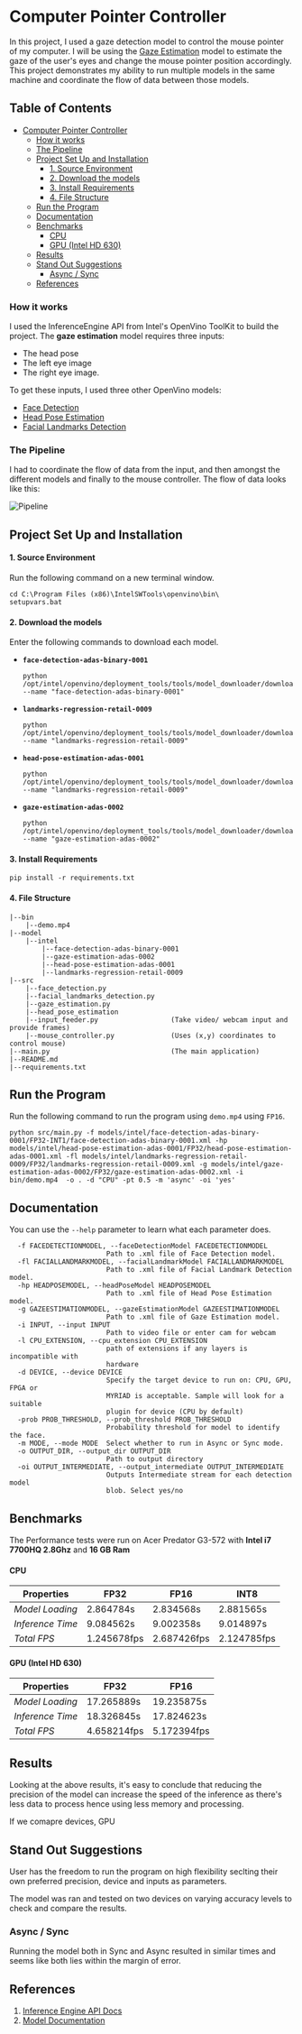 # Computer Pointer Controller 

In this project, I used a gaze detection model to control the mouse pointer of my computer. I will be using the [Gaze Estimation](https://docs.openvinotoolkit.org/latest/_models_intel_gaze_estimation_adas_0002_description_gaze_estimation_adas_0002.html) model to estimate the gaze of the user's eyes and change the mouse pointer position accordingly. This project demonstrates my ability to run multiple models in the same machine and coordinate the flow of data between those models.

## Table of Contents  <!-- omit in toc --> 

- [Computer Pointer Controller](#computer-pointer-controller)
    - [How it works](#how-it-works)
    - [The Pipeline](#the-pipeline)
  - [Project Set Up and Installation](#project-set-up-and-installation)
      - [1. Source Environment](#1-source-environment)
      - [2. Download the models](#2-download-the-models)
      - [3. Install Requirements](#3-install-requirements)
      - [4. File Structure](#4-file-structure)
  - [Run the Program](#run-the-program)
  - [Documentation](#documentation)
  - [Benchmarks](#benchmarks)
      - [CPU](#cpu)
      - [GPU (Intel HD 630)](#gpu-intel-hd-630)
  - [Results](#results)
  - [Stand Out Suggestions](#stand-out-suggestions)
    - [Async / Sync](#async--sync)
  - [References](#references)

### How it works

I used the InferenceEngine API from Intel's OpenVino ToolKit to build the project. The **gaze estimation** model requires three inputs:

 - The head pose
 - The left eye image
 - The right eye image.

To get these inputs, I used three other OpenVino models:

 - [Face Detection](https://docs.openvinotoolkit.org/latest/_models_intel_face_detection_adas_binary_0001_description_face_detection_adas_binary_0001.html)
 - [Head Pose Estimation](https://docs.openvinotoolkit.org/latest/_models_intel_head_pose_estimation_adas_0001_description_head_pose_estimation_adas_0001.html)
 - [Facial Landmarks Detection](https://docs.openvinotoolkit.org/latest/_models_intel_landmarks_regression_retail_0009_description_landmarks_regression_retail_0009.html)

### The Pipeline

I had to coordinate the flow of data from the input, and then amongst the different models and finally to the mouse controller. The flow of data looks like this:

![Pipeline](pipeline.png)

## Project Set Up and Installation

#### 1. Source Environment

Run the following command on a new terminal window.

```batch
cd C:\Program Files (x86)\IntelSWTools\openvino\bin\
setupvars.bat
```

#### 2. Download the models

Enter the following commands to download each model.

 - **`face-detection-adas-binary-0001`**

    ```batch
    python /opt/intel/openvino/deployment_tools/tools/model_downloader/downloader.py --name "face-detection-adas-binary-0001"
    ```

 - **`landmarks-regression-retail-0009`**

    ```batch
    python /opt/intel/openvino/deployment_tools/tools/model_downloader/downloader.py --name "landmarks-regression-retail-0009"
    ```

 - **`head-pose-estimation-adas-0001`**

    ```batch
    python /opt/intel/openvino/deployment_tools/tools/model_downloader/downloader.py --name "landmarks-regression-retail-0009"
    ```

 - **`gaze-estimation-adas-0002`**

    ```batch
    python /opt/intel/openvino/deployment_tools/tools/model_downloader/downloader.py --name "gaze-estimation-adas-0002"
    ```

#### 3. Install Requirements

```batch
pip install -r requirements.txt
```

#### 4. File Structure

```
|--bin
    |--demo.mp4
|--model
    |--intel
        |--face-detection-adas-binary-0001
        |--gaze-estimation-adas-0002
        |--head-pose-estimation-adas-0001
        |--landmarks-regression-retail-0009
|--src
    |--face_detection.py
    |--facial_landmarks_detection.py
    |--gaze_estimation.py
    |--head_pose_estimation
    |--input_feeder.py                  (Take video/ webcam input and provide frames)
    |--mouse_controller.py              (Uses (x,y) coordinates to control mouse)
|--main.py                              (The main application)
|--README.md
|--requirements.txt
```

## Run the Program

Run the following command to run the program using `demo.mp4` using `FP16`.

```batch
python src/main.py -f models/intel/face-detection-adas-binary-0001/FP32-INT1/face-detection-adas-binary-0001.xml -hp  models/intel/head-pose-estimation-adas-0001/FP32/head-pose-estimation-adas-0001.xml -fl models/intel/landmarks-regression-retail-0009/FP32/landmarks-regression-retail-0009.xml -g models/intel/gaze-estimation-adas-0002/FP32/gaze-estimation-adas-0002.xml -i bin/demo.mp4  -o . -d "CPU" -pt 0.5 -m 'async' -oi 'yes'
```

## Documentation

You can use the `--help` parameter to learn what each parameter does.

```batch
  -f FACEDETECTIONMODEL, --faceDetectionModel FACEDETECTIONMODEL
                        Path to .xml file of Face Detection model.
  -fl FACIALLANDMARKMODEL, --facialLandmarkModel FACIALLANDMARKMODEL
                        Path to .xml file of Facial Landmark Detection model.
  -hp HEADPOSEMODEL, --headPoseModel HEADPOSEMODEL
                        Path to .xml file of Head Pose Estimation model.
  -g GAZEESTIMATIONMODEL, --gazeEstimationModel GAZEESTIMATIONMODEL
                        Path to .xml file of Gaze Estimation model.
  -i INPUT, --input INPUT
                        Path to video file or enter cam for webcam
  -l CPU_EXTENSION, --cpu_extension CPU_EXTENSION
                        path of extensions if any layers is incompatible with
                        hardware
  -d DEVICE, --device DEVICE
                        Specify the target device to run on: CPU, GPU, FPGA or
                        MYRIAD is acceptable. Sample will look for a suitable
                        plugin for device (CPU by default)
  -prob PROB_THRESHOLD, --prob_threshold PROB_THRESHOLD
                        Probability threshold for model to identify the face.
  -m MODE, --mode MODE  Select whether to run in Async or Sync mode.
  -o OUTPUT_DIR, --output_dir OUTPUT_DIR
                        Path to output directory
  -oi OUTPUT_INTERMEDIATE, --output_intermediate OUTPUT_INTERMEDIATE
                        Outputs Intermediate stream for each detection model 
                        blob. Select yes/no
```

## Benchmarks

The Performance tests were run on Acer Predator G3-572 with **Intel i7 7700HQ 2.8Ghz** and **16 GB Ram**

#### CPU

| Properties       | FP32        | FP16        | INT8        |
| ---------------- | ----------- | ----------- | ----------- |
| *Model Loading*  | 2.864784s   | 2.834568s   | 2.881565s   |
| *Inference Time* | 9.084562s   | 9.002358s   | 9.014897s   |
| *Total FPS*      | 1.245678fps | 2.687426fps | 2.124785fps |

#### GPU (Intel HD 630)

| Properties       | FP32        | FP16        |
| ---------------- | ----------- | ----------- |
| *Model Loading*  | 17.265889s  | 19.235875s  |
| *Inference Time* | 18.326845s  | 17.824623s  |
| *Total FPS*      | 4.658214fps | 5.172394fps |

## Results

Looking at the above results, it's easy to conclude that reducing the precision of the model can increase the speed of the inference as there's less data to process hence using less memory and processing.

If we comapre devices, GPU 

## Stand Out Suggestions

User has the freedom to run the program on high flexibility seclting their own preferred precision, device and inputs as parameters.

The model was ran and tested on two devices on varying accuracy levels to check and compare the results.

### Async / Sync

Running the model both in Sync and Async resulted in similar times and seems like both lies within the margin of error.

## References

1. [Inference Engine API Docs](https://docs.openvinotoolkit.org/latest/_inference_engine_ie_bridges_python_docs_api_overview.html)
2. [Model Documentation](https://docs.openvinotoolkit.org/latest/_models_intel_index.html)